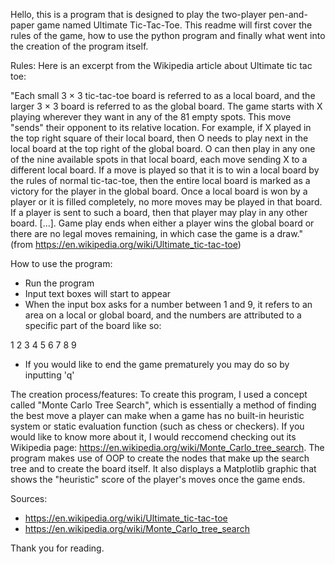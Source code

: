 Hello, this is a program that is designed to play the two-player pen-and-paper game 
named Ultimate Tic-Tac-Toe. This readme will first cover the rules of the game, how to use
the python program and finally what went into the creation of the program itself.

Rules:
Here is an excerpt from the Wikipedia article about Ultimate tic tac toe:

"Each small 3 × 3 tic-tac-toe board is referred to as a local board, and the larger 3 × 3 board is referred to as the global board.
The game starts with X playing wherever they want in any of the 81 empty spots. This move "sends" their opponent to its relative location. 
For example, if X played in the top right square of their local board, then O needs to play next in the local board at the top right 
of the global board. O can then play in any one of the nine available spots in that local board, each move sending X to a different local board.
If a move is played so that it is to win a local board by the rules of normal tic-tac-toe, then the entire 
local board is marked as a victory for the player in the global board. Once a local board is won by a player or it is filled 
completely, no more moves may be played in that board. If a player is sent to such a board, then that player may play in any other board. [...].
Game play ends when either a player wins the global board or there are no legal moves remaining, in which case the game is a draw."
(from https://en.wikipedia.org/wiki/Ultimate_tic-tac-toe)



How to use the program:
- Run the program
- Input text boxes will start to appear
- When the input box asks for a number between 1 and 9, it refers to an area on a local or global board, and the numbers are 
  attributed to a specific part of the board like so:

1 2 3
4 5 6
7 8 9

- If you would like to end the game prematurely you may do so by inputting 'q'


The creation process/features:
To create this program, I used a concept called "Monte Carlo Tree Search", which is essentially a method of finding the best move a player can make
when a game has no built-in heuristic system or static evaluation function (such as chess or checkers). If you would like to know more about it, I would reccomend checking out 
its Wikipedia page: https://en.wikipedia.org/wiki/Monte_Carlo_tree_search. The program makes use of OOP to create the nodes that make up the search
tree and to create the board itself. It also displays a Matplotlib graphic that shows the "heuristic" score of the player's moves once the game ends. 


Sources:
- https://en.wikipedia.org/wiki/Ultimate_tic-tac-toe
- https://en.wikipedia.org/wiki/Monte_Carlo_tree_search


Thank you for reading.
